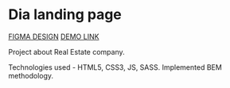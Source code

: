 # Dia landing page
[FIGMA DESIGN](https://www.figma.com/file/vhfzZ7SqWGkMGd5iCDdBCy/Dia-New?node-id=0%3A1)
[DEMO LINK](https://V2473.github.io/layout_dia/)

Project about Real Estate company.

Technologies used - HTML5, CSS3, JS, SASS.
Implemented BEM methodology.


